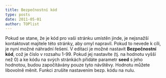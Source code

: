 ```yaml
---
title: Bezpečnostní kód
type: posts
date: 2011-05-01
author: TOPlist
---
```

Pokud se stane, že je kód pro vaši stránku umístěn jinde, je nejsnažší kontaktovat majitele této stránky, aby omyl napravil. Pokud to nevede k cíli, je nyní možné náhradní řešení. V editaci je možné nastavit **Bezpečnostní kód**, což je číslo v rozsahu 1-99. Pokud jej nastavíte (tj. na hodnotu vyšší než 0) a ke kódu na svých stránkách přidáte parametr **seed** s jeho hodnotou, budou započítávány pouze tyto návštěvy. Hodnotu můžete libovolně měnit. Funkci zrušíte nastavením bezp. kódu na nulu.
